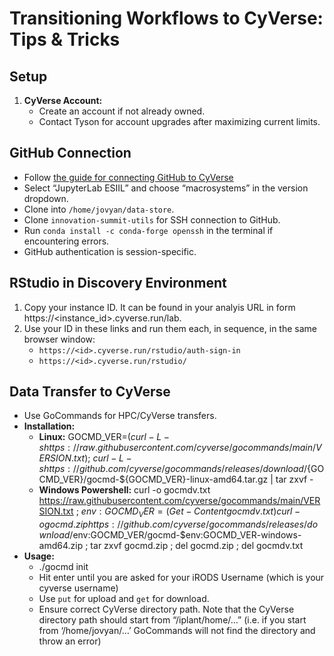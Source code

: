 # Transitioning Workflows to CyVerse: Tips & Tricks

## Setup
1. **CyVerse Account:**
   - Create an account if not already owned.
   - Contact Tyson for account upgrades after maximizing current limits.

## GitHub Connection
- Follow [the guide for connecting GitHub to CyVerse](https://cu-esiil.github.io/forest-carbon-codefest/collaborating-on-the-cloud/cyverse-instructions/)
- Select “JupyterLab ESIIL” and choose “macrosystems” in the version dropdown.
- Clone into `/home/jovyan/data-store`.
- Clone `innovation-summit-utils` for SSH connection to GitHub.
- Run `conda install -c conda-forge openssh` in the terminal if encountering errors.
- GitHub authentication is session-specific.

## RStudio in Discovery Environment
1. Copy your instance ID. It can be found in your analyis URL in form https://<instance_id>.cyverse.run/lab.
2. Use your ID in these links and run them each, in sequence, in the same browser window:  
   - `https://<id>.cyverse.run/rstudio/auth-sign-in` 
   - `https://<id>.cyverse.run/rstudio/` 

## Data Transfer to CyVerse
- Use GoCommands for HPC/CyVerse transfers.
- **Installation:**
  - **Linux:** GOCMD_VER=$(curl -L -s https://raw.githubusercontent.com/cyverse/gocommands/main/VERSION.txt); \
curl -L -s https://github.com/cyverse/gocommands/releases/download/${GOCMD_VER}/gocmd-${GOCMD_VER}-linux-amd64.tar.gz | tar zxvf -
  - **Windows Powershell:** curl -o gocmdv.txt https://raw.githubusercontent.com/cyverse/gocommands/main/VERSION.txt ; $env:GOCMD_VER = (Get-Content gocmdv.txt)
curl -o gocmd.zip https://github.com/cyverse/gocommands/releases/download/$env:GOCMD_VER/gocmd-$env:GOCMD_VER-windows-amd64.zip ; tar zxvf gocmd.zip ; del gocmd.zip ; del gocmdv.txt
- **Usage:** 
  - ./gocmd init
  - Hit enter until you are asked for your iRODS Username (which is your cyverse username)
  - Use `put` for upload and `get` for download.
  - Ensure correct CyVerse directory path. Note that the CyVerse directory path should start from “/iplant/home/…” (i.e. if you start from ‘/home/jovyan/…’ GoCommands will not find the directory and throw an error)
